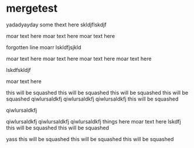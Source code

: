 # mergetest

yadadyayday some thext here
skldjflskdjf

moar text here
moar text here
moar text here

forgotten line
moarr
lskldfjsjkld

moar text here
moar text here
moar text here
moar text here

lskdfskldjf

moar text here

this will be squashed
this will be squashed
this will be squashed
this will be squashed
qiwlursaldkfj
qiwlursaldkfj
qiwlursaldkfj
this will be squashed

qiwlursaldkfj


qiwlursaldkfj
qiwlursaldkfj
qiwlursaldkfj
things here
moar text here
lskdfj
this will be squashed
this will be squashed

yass
this will be squashed
this will be squashed
this will be squashed
